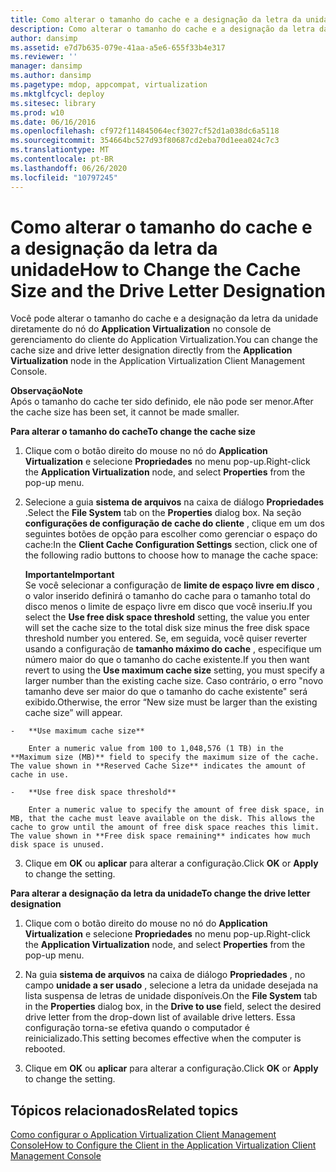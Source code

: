 ```yaml
---
title: Como alterar o tamanho do cache e a designação da letra da unidade
description: Como alterar o tamanho do cache e a designação da letra da unidade
author: dansimp
ms.assetid: e7d7b635-079e-41aa-a5e6-655f33b4e317
ms.reviewer: ''
manager: dansimp
ms.author: dansimp
ms.pagetype: mdop, appcompat, virtualization
ms.mktglfcycl: deploy
ms.sitesec: library
ms.prod: w10
ms.date: 06/16/2016
ms.openlocfilehash: cf972f114845064ecf3027cf52d1a038dc6a5118
ms.sourcegitcommit: 354664bc527d93f80687cd2eba70d1eea024c7c3
ms.translationtype: MT
ms.contentlocale: pt-BR
ms.lasthandoff: 06/26/2020
ms.locfileid: "10797245"
---
```

# <span data-ttu-id="180bf-103">Como alterar o tamanho do cache e a designação da letra da unidade</span><span class="sxs-lookup"><span data-stu-id="180bf-103">How to Change the Cache Size and the Drive Letter Designation</span></span>


<span data-ttu-id="180bf-104">Você pode alterar o tamanho do cache e a designação da letra da unidade diretamente do nó do **Application Virtualization** no console de gerenciamento do cliente do Application Virtualization.</span><span class="sxs-lookup"><span data-stu-id="180bf-104">You can change the cache size and drive letter designation directly from the **Application Virtualization** node in the Application Virtualization Client Management Console.</span></span>

**<span data-ttu-id="180bf-105">Observação</span><span class="sxs-lookup"><span data-stu-id="180bf-105">Note</span></span>**  
<span data-ttu-id="180bf-106">Após o tamanho do cache ter sido definido, ele não pode ser menor.</span><span class="sxs-lookup"><span data-stu-id="180bf-106">After the cache size has been set, it cannot be made smaller.</span></span>



**<span data-ttu-id="180bf-107">Para alterar o tamanho do cache</span><span class="sxs-lookup"><span data-stu-id="180bf-107">To change the cache size</span></span>**

1.  <span data-ttu-id="180bf-108">Clique com o botão direito do mouse no nó do **Application Virtualization** e selecione **Propriedades** no menu pop-up.</span><span class="sxs-lookup"><span data-stu-id="180bf-108">Right-click the **Application Virtualization** node, and select **Properties** from the pop-up menu.</span></span>

2.  <span data-ttu-id="180bf-109">Selecione a guia **sistema de arquivos** na caixa de diálogo **Propriedades** .</span><span class="sxs-lookup"><span data-stu-id="180bf-109">Select the **File System** tab on the **Properties** dialog box.</span></span> <span data-ttu-id="180bf-110">Na seção **configurações de configuração de cache do cliente** , clique em um dos seguintes botões de opção para escolher como gerenciar o espaço do cache:</span><span class="sxs-lookup"><span data-stu-id="180bf-110">In the **Client Cache Configuration Settings** section, click one of the following radio buttons to choose how to manage the cache space:</span></span>

    **<span data-ttu-id="180bf-111">Importante</span><span class="sxs-lookup"><span data-stu-id="180bf-111">Important</span></span>**  
    <span data-ttu-id="180bf-112">Se você selecionar a configuração de **limite de espaço livre em disco** , o valor inserido definirá o tamanho do cache para o tamanho total do disco menos o limite de espaço livre em disco que você inseriu.</span><span class="sxs-lookup"><span data-stu-id="180bf-112">If you select the **Use free disk space threshold** setting, the value you enter will set the cache size to the total disk size minus the free disk space threshold number you entered.</span></span> <span data-ttu-id="180bf-113">Se, em seguida, você quiser reverter usando a configuração de **tamanho máximo do cache** , especifique um número maior do que o tamanho do cache existente.</span><span class="sxs-lookup"><span data-stu-id="180bf-113">If you then want revert to using the **Use maximum cache size** setting, you must specify a larger number than the existing cache size.</span></span> <span data-ttu-id="180bf-114">Caso contrário, o erro "novo tamanho deve ser maior do que o tamanho do cache existente" será exibido.</span><span class="sxs-lookup"><span data-stu-id="180bf-114">Otherwise, the error “New size must be larger than the existing cache size” will appear.</span></span>



~~~
-   **Use maximum cache size**

    Enter a numeric value from 100 to 1,048,576 (1 TB) in the **Maximum size (MB)** field to specify the maximum size of the cache. The value shown in **Reserved Cache Size** indicates the amount of cache in use.

-   **Use free disk space threshold**

    Enter a numeric value to specify the amount of free disk space, in MB, that the cache must leave available on the disk. This allows the cache to grow until the amount of free disk space reaches this limit. The value shown in **Free disk space remaining** indicates how much disk space is unused.
~~~

3. <span data-ttu-id="180bf-115">Clique em **OK** ou **aplicar** para alterar a configuração.</span><span class="sxs-lookup"><span data-stu-id="180bf-115">Click **OK** or **Apply** to change the setting.</span></span>

**<span data-ttu-id="180bf-116">Para alterar a designação da letra da unidade</span><span class="sxs-lookup"><span data-stu-id="180bf-116">To change the drive letter designation</span></span>**

1.  <span data-ttu-id="180bf-117">Clique com o botão direito do mouse no nó do **Application Virtualization** e selecione **Propriedades** no menu pop-up.</span><span class="sxs-lookup"><span data-stu-id="180bf-117">Right-click the **Application Virtualization** node, and select **Properties** from the pop-up menu.</span></span>

2.  <span data-ttu-id="180bf-118">Na guia **sistema de arquivos** na caixa de diálogo **Propriedades** , no campo **unidade a ser usado** , selecione a letra da unidade desejada na lista suspensa de letras de unidade disponíveis.</span><span class="sxs-lookup"><span data-stu-id="180bf-118">On the **File System** tab in the **Properties** dialog box, in the **Drive to use** field, select the desired drive letter from the drop-down list of available drive letters.</span></span> <span data-ttu-id="180bf-119">Essa configuração torna-se efetiva quando o computador é reinicializado.</span><span class="sxs-lookup"><span data-stu-id="180bf-119">This setting becomes effective when the computer is rebooted.</span></span>

3.  <span data-ttu-id="180bf-120">Clique em **OK** ou **aplicar** para alterar a configuração.</span><span class="sxs-lookup"><span data-stu-id="180bf-120">Click **OK** or **Apply** to change the setting.</span></span>

## <span data-ttu-id="180bf-121">Tópicos relacionados</span><span class="sxs-lookup"><span data-stu-id="180bf-121">Related topics</span></span>


[<span data-ttu-id="180bf-122">Como configurar o Application Virtualization Client Management Console</span><span class="sxs-lookup"><span data-stu-id="180bf-122">How to Configure the Client in the Application Virtualization Client Management Console</span></span>](how-to-configure-the-client-in-the-application-virtualization-client-management-console.md)









